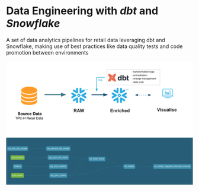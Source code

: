 # Data Engineering with *dbt* and *Snowflake*

A set of data analytics pipelines for retail data leveraging dbt and Snowflake,
making use of best practices like data quality tests and code promotion between environments

![Architecture](assets/architecture.png)
![Lineage](assets/lineage.png)



